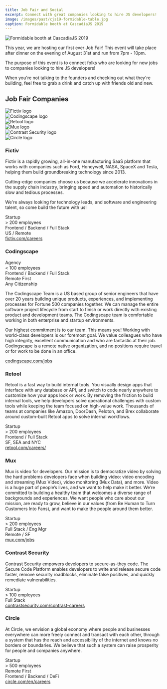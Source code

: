 ```yaml
---
title: Job Fair and Social
excerpt: Connect with great companies looking to hire JS developers!
image: /images/past/cjs19-formidable-table.jpg
caption: Formidable booth at CascadiaJS 2019
---
```

![Formidable booth at CascadiaJS 2019](/images/past/cjs19-formidable-table.jpg)

This year, we are hosting our first ever Job Fair! This event will take place after dinner on the evening of August 31st and run from 7pm - 10pm. 

The purpose of this event is to connect folks who are looking for new jobs to companies looking to hire JS developers! 

When you're not talking to the founders and checking out what they're building, feel free to grab a drink and catch up with friends old and new. 

## Job Fair Companies

<div class="sponsors-grid">
    <div class="sponsored tier">
        <div><img src="/images/sponsors/fictiv.png" alt="Fictiv logo"/></div>
        <div><img src="/images/sponsors/codingscape.svg" alt="Codingscape logo"/></div>
        <div><img src="/images/sponsors/retool.png" alt="Retool logo"/></div>
        <div><img src="/images/sponsors/mux.png" alt="Mux logo"/></div>
        <div><img src="/images/sponsors/contrast-security.png" alt="Contrast Security logo"/></div>
        <div><img src="/images/sponsors/circle.png" alt="Circle logo"/></div>
    </div>
</div>

### Fictiv

Fictiv is a rapidly growing, all-in-one manufacturing SaaS platform that works with companies such as Ford, Honeywell, NASA, SpaceX and Tesla, helping them build groundbreaking technology since 2013.

Cutting-edge companies choose us because we accelerate innovations in the supply chain industry, bringing speed and automation to historically slow and tedious processes.

We're always looking for technology leads, and software and engineering talent, so come build the future with us!

 <div class="topics">
    <div class=js-topic>Startup</div>
    <div class=js-topic>> 200 employees</div>
    <div class=js-topic>Frontend / Backend / Full Stack</div>
    <div class=js-topic>US / Remote</div>
</div>

<div class="cta secondary"><a target="_blank" href="https://www.fictiv.com/careers">fictiv.com/careers</a></div>

### Codingscape

 <div class="topics">
    <div class=js-topic>Agency</div>
    <div class=js-topic>< 100 employees</div>
    <div class=js-topic>Frontend / Backend / Full Stack</div>
    <div class=js-topic>Remote First</div>
    <div class=js-topic>Any Citizenship</div>
</div>

The Codingscape Team is a US based group of senior engineers that have over 20 years building unique products, experiences, and implementing processes for Fortune 500 companies together. We can manage the entire software project lifecycle from start to finish or work directly with existing product and development teams. The Codingscape team is comfortable working in both enterprise and startup environments.

Our highest commitment is to our team. This means you! Working with world-class developers is our foremost goal. We value colleagues who have high integrity, excellent communication and who are fantastic at their job.  Codingscape is a remote native organization, and no positions require travel or for work to be done in an office.  

<div class="cta secondary"><a target="_blank" href="https://codingscape.com/jobs">codingscape.com/jobs</a></div>

### Retool

Retool is a fast way to build internal tools. You visually design apps that interface with any database or API, and switch to code nearly anywhere to customize how your apps look or work. By removing the friction to build internal tools, we help developers solve operational challenges with custom tools while keeping the team focused on high-value work. Thousands of teams at companies like Amazon, DoorDash, Peloton, and Brex collaborate around custom-built Retool apps to solve internal workflows.

 <div class="topics">
    <div class=js-topic>Startup</div>
    <div class=js-topic>> 200 employees</div>
    <div class=js-topic>Frontend / Full Stack</div>
    <div class=js-topic> SF, SEA and NYC</div>
</div>

<div class="cta secondary"><a target="_blank" href="https://retool.com/careers/">retool.com/careers/</a></div>

### Mux

Mux is video for developers. Our mission is to democratize video by solving the hard problems developers face when building video: video encoding and streaming (Mux Video), video monitoring (Mux Data), and more. Video is a huge part of people’s lives, and we want to help make it better. We’re committed to building a healthy team that welcomes a diverse range of backgrounds and experiences. We want people who care about our mission, are ready to grow, believe in our values (from Be Human to Turn Customers Into Fans), and want to make the people around them better.

 <div class="topics">
    <div class=js-topic>Startup</div>
    <div class=js-topic>> 200 employees</div>
    <div class=js-topic>Full Stack / Eng Mgr</div>
    <div class=js-topic>Remote / SF</div>
</div>

<div class="cta secondary"><a target="_blank" href="https://www.mux.com/jobs">mux.com/jobs</a></div>

### Contrast Security

Contrast Security empowers developers to secure-as-they code. The Secure Code Platform enables developers to write and release secure code faster, remove security roadblocks, eliminate false positives, and quickly remediate vulnerabilities.

 <div class="topics">
    <div class=js-topic>Startup</div>
    <div class=js-topic>> 100 employees</div>
    <div class=js-topic>Full Stack</div>
</div>

<div class="cta secondary"><a target="_blank" href="https://www.contrastsecurity.com/contrast-careers">contrastsecurity.com/contrast-careers</a></div>

### Circle

At Circle, we envision a global economy where people and businesses everywhere can more freely connect and transact with each other, through a system that has the reach and accessibility of the internet and knows no borders or boundaries. We believe that such a system can raise prosperity for people and companies anywhere.

 <div class="topics">
    <div class=js-topic>Startup</div>
    <div class=js-topic>> 500 employees</div>
    <div class=js-topic>Remote First</div>
    <div class=js-topic>Frontend / Backend / DeFi</div>
</div>

<div class="cta secondary"><a target="_blank" href="https://www.circle.com/en/careers">circle.com/en/careers</a></div>
